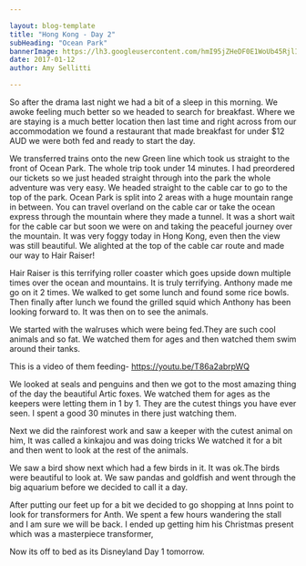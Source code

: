 ```yaml
---

layout: blog-template
title: "Hong Kong - Day 2"
subHeading: "Ocean Park"
bannerImage: https://lh3.googleusercontent.com/hmI95jZHeDF0E1WoUb45RjlITynhJzmgbmh7SaPk2eYoxIzbDIpGBDf4IljqeA2hJKHZVy7e9jE28QWAN8OyDYOa8AcYXS7EtFcNyZNLX3QvF0AtDBhdvHsXVSHPl2D_czeiBwv8fA=w2400
date: 2017-01-12
author: Amy Sellitti

---
```

So after the drama last night we had a bit of a sleep in this morning. We awoke feeling much better so we headed to search for breakfast. Where we are staying is a much better location then last time and right across from our accommodation we found a restaurant that made breakfast for under $12 AUD we were both fed and ready to start the day. 

We transferred trains onto the new Green line which took us straight to the front of Ocean Park. The whole trip took under 14 minutes. I had preordered our tickets so we just headed straight through into the park the whole adventure was very easy. We headed straight to the cable car to go to the top of the park. Ocean Park is split into 2 areas with a huge mountain range in between. You can travel overland on the cable car or take the ocean express through the mountain where they made a tunnel. It was a short wait for the cable car but soon we were on and taking the peaceful journey over the mountain. It was very foggy today in Hong Kong, even then the view was still beautiful. We alighted at the top of the cable car route and made our way to Hair Raiser!

Hair Raiser is this terrifying roller coaster which goes upside down multiple times over the ocean and mountains. It is truly terrifying. Anthony made me go on it 2 times. We walked to get some lunch and found some rice bowls. Then finally after lunch we found the grilled squid which Anthony has been looking forward to. It was then on to see the animals.

We started with the walruses which were being fed.They are such cool animals and so fat. We watched them for ages and then watched them swim around their tanks. 

This is a video of them feeding-
https://youtu.be/T86a2abrpWQ
 
We looked at seals and penguins and then we got to the most amazing thing of the day the beautiful Artic foxes. We watched them for ages as the keepers were letting them in 1 by 1. They are the cutest things you have ever seen. I spent a good 30 minutes in there just watching them.

Next we did the rainforest work and saw a keeper with the cutest animal on him, It was called a kinkajou and was doing tricks We watched it for a bit and then went to look at the rest of the animals.
 
We saw a bird show next which had a few birds in it. It was ok.The birds were beautiful to look at. We saw pandas and goldfish and went through the big aquarium before we decided to call it a day. 

After putting our feet up for a bit we decided to go shopping at Inns point to look for transformers for Anth. We spent a few hours wandering the stall and I am sure we will be back. I ended up getting him his Christmas present which was a masterpiece transformer, 

Now its off to bed as its Disneyland Day 1 tomorrow.  